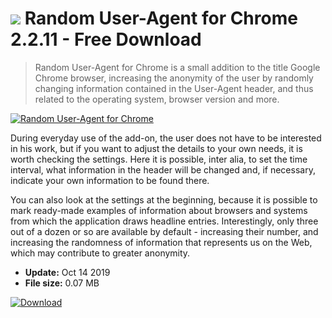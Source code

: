 # ![](https://cdn.softexe.net/static/icon/4/random-user-agent-for-chrome-10896.png) Random User-Agent for Chrome 2.2.11 - Free Download

> Random User-Agent for Chrome is a small addition to the title Google Chrome browser, increasing the anonymity of the user by randomly changing information contained in the User-Agent header, and thus related to the operating system, browser version and more.

[![Random User-Agent for Chrome](https:https://tse2.mm.bing.net/th?id=OIP.NusHVq0BoE1yh1fKScP7TQHaFW&pid=Api)](https://softexe.net/win/internet/browser-add-ons/random-user-agent-for-chrome:pRhaf.html)

During everyday use of the add-on, the user does not have to be interested in his work, but if you want to adjust the details to your own needs, it is worth checking the settings. Here it is possible, inter alia, to set the time interval, what information in the header will be changed and, if necessary, indicate your own information to be found there.
 
 You can also look at the settings at the beginning, because it is possible to mark ready-made examples of information about browsers and systems from which the application draws headline entries. Interestingly, only three out of a dozen or so are available by default - increasing their number, and increasing the randomness of information that represents us on the Web, which may contribute to greater anonymity.


- **Update:** Oct 14 2019
- **File size:** 0.07 MB

[![Download](https://cdn.softexe.net/static/img/download.png)](https://softexe.net/win/internet/browser-add-ons/random-user-agent-for-chrome:pRhaf.html)

